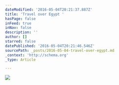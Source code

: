 ```yaml
---
dateModified: '2016-05-04T20:21:37.887Z'
title: 'Travel over Egypt '
hasPage: false
inFeed: true
inNav: false
description: ''
author: []
starred: false
datePublished: '2016-05-04T20:21:46.546Z'
sourcePath: _posts/2016-05-04-travel-over-egypt.md
_context: 'http://schema.org'
_type: Article

---
```

![](https://the-grid-user-content.s3-us-west-2.amazonaws.com/85480c97-96a0-4edd-873f-cb2671f9bf20.jpg)